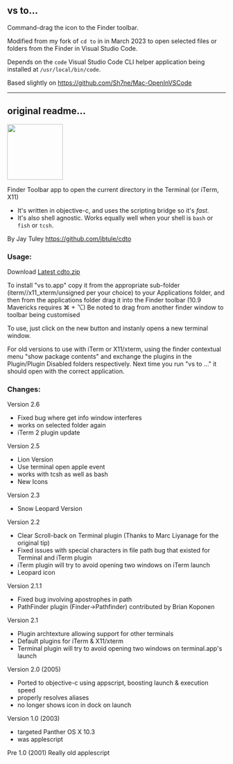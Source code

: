 ## vs to...

Command-drag the icon to the Finder toolbar.

Modified from my fork of `cd to` in in March 2023 to open selected files or folders from the Finder in Visual Studio Code.

Depends on the `code` Visual Studio Code CLI helper application being installed at `/usr/local/bin/code`.

Based slightly on https://github.com/Sh7ne/Mac-OpenInVSCode

---

## original readme...

<img src="https://raw.github.com/jbtule/cdto/master/graphics/lion.png" height="128px" width="128px" />

Finder Toolbar app to open the current directory in the Terminal (or iTerm, X11)

- It's written in objective-c, and uses the scripting bridge so it's _fast_.
- It's also shell agnostic. Works equally well when your shell is `bash` or `fish` or `tcsh`.

By Jay Tuley
https://github.com/jbtule/cdto

### Usage:

Download [Latest cdto.zip](https://github.com/jbtule/cdto/releases/latest)

To install "vs to.app" copy it from the appropriate sub-folder (iterm//x11_xterm/unsigned per your choice) to your Applications folder, and then from the applications folder drag it into the Finder toolbar (10.9 Mavericks requires ⌘ + ⌥)
Be noted to drag from another finder window to toolbar being customised

To use, just click on the new button and instanly opens a new terminal window.

For old versions to use with iTerm or X11/xterm, using the finder contextual menu "show package contents" and exchange the plugins in the Plugin/Plugin Disabled folders respectively. Next time you run "vs to ..." it should open with the correct application.

### Changes:

Version 2.6

- Fixed bug where get info window interferes
- works on selected folder again
- iTerm 2 plugin update

Version 2.5

- Lion Version
- Use terminal open apple event
- works with tcsh as well as bash
- New Icons

Version 2.3

- Snow Leopard Version

Version 2.2

- Clear Scroll-back on Terminal plugin (Thanks to Marc Liyanage for the original tip)
- Fixed issues with special characters in file path bug that existed for Terminal and iTerm plugin
- iTerm plugin will try to avoid opening two windows on iTerm launch
- Leopard icon

Version 2.1.1

- Fixed bug involving apostrophes in path
- PathFinder plugin (Finder->Pathfinder) contributed by Brian Koponen

Version 2.1

- Plugin archtexture allowing support for other terminals
- Default plugins for iTerm & X11/xterm
- Terminal plugin will try to avoid opening two windows on terminal.app's launch

Version 2.0 (2005)

- Ported to objective-c using appscript, boosting launch & execution speed
- properly resolves aliases
- no longer shows icon in dock on launch

Version 1.0 (2003)

- targeted Panther OS X 10.3
- was applescript

Pre 1.0 (2001)
Really old applescript

